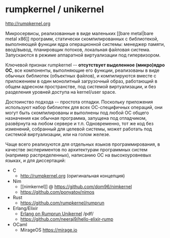 # rumpkernel / unikernel

http://rumpkernel.org

Микросервисы, реализованные в виде маленьких [[bare metal|bare metal x86]] программ, статически скомпилированных с библиотекой, выполняющей функции ядра операционной системы: менеджер памяти, ввод/вывод, планировщик потоков, локальная файловая система. Запускаются в режиме аппаратной виртуализации под гипервизором.

Ключевой признак rumpkernel -- **отсутствует выделенное (микро)ядро ОС**, все компоненты, выполняющие его функции, реализованы в виде обычных библиотек (объектных файлов), и компилируются вместе с приложением в один монолитный загрузочный образ, работающий в общем адресном пространстве, под системой виртуализации, и без разделения уровней доступа на kernel/user space.

Достоинство подхода -- простота отладки. Поскольку приложения используют набор библиотек для всех ОС-специфичных операций, они могут быть скомпилированы и выполнены под любой ОС общего назначения как обычная программа, запущена под отладчиком, развёрнута на любом сервере и т.п. Одновременно, тот же код без изменений, собранный для целевой системы, может работать под системой виртуализации, или на голом железе.

Чаще всего реализуются для отдельных языков программирования, в качестве экспериментов по архитектурам программных систем (например распределенных), написанию ОС на высокоуровневых языках, и для диссертаций:
* C
  * http://rumpkernel.org (оригинальная концепция)
* Nim
  * [[nimkernel]] @ https://github.com/dom96/nimkernel
  * https://github.com/ponyatov/nimos
* Rust
  * https://github.com/rumpkernel/rumprun
* Erlang/Elixir
  * [Erlang on Rumprun Unikernel](http://www.erlang-factory.com/static/upload/media/1474729921717518neerajsharmaerlangonrumprununikerneleuc2016.pdf) /pdf/
  * https://github.com/neeraj9/hello-elixir-rump
* OCaml
  * MirageOS https://mirage.io

